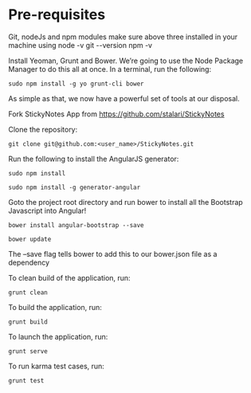 Pre-requisites
==============
Git, nodeJs and npm modules
make sure above three installed in your machine using
	node -v
	git --version
	npm -v


Install Yeoman, Grunt and Bower. We’re going to use the Node Package Manager to do this all at once.
In a terminal, run the following:

	sudo npm install -g yo grunt-cli bower

As simple as that, we now have a powerful set of tools at our disposal.


Fork StickyNotes App from https://github.com/stalari/StickyNotes

Clone the repository:

	git clone git@github.com:<user_name>/StickyNotes.git


	
Run the following to install the AngularJS generator:

    sudo npm install

    sudo npm install -g generator-angular


Goto the project root directory and run bower to install all the Bootstrap Javascript into Angular!

	bower install angular-bootstrap --save

	bower update



The –save flag tells bower to add this to our bower.json file as a dependency

To clean build of the application, run:

	
	grunt clean


To build the application, run:

	grunt build


To launch the application, run:


	grunt serve

To run karma test cases, run:


	grunt test

